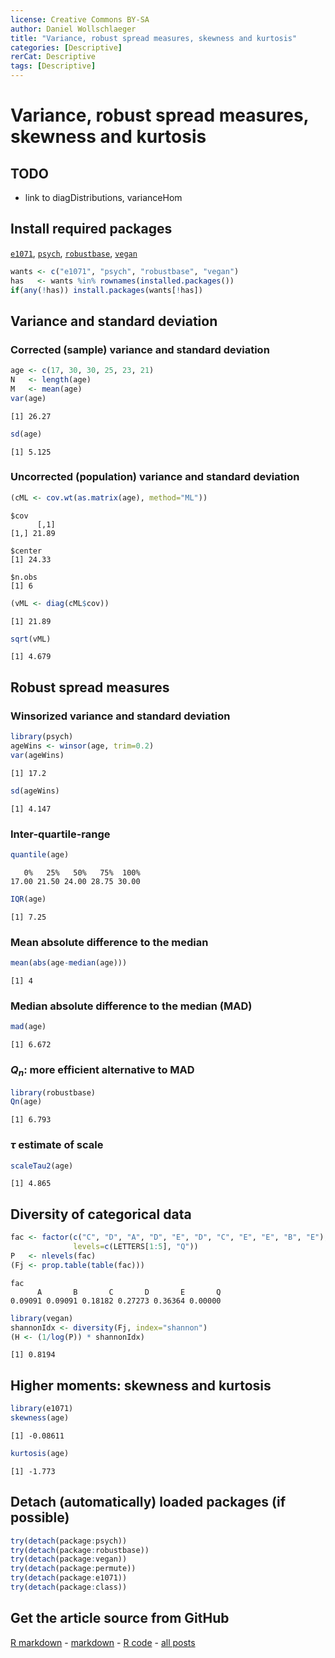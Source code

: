 ```yaml
---
license: Creative Commons BY-SA
author: Daniel Wollschlaeger
title: "Variance, robust spread measures, skewness and kurtosis"
categories: [Descriptive]
rerCat: Descriptive
tags: [Descriptive]
---
```


Variance, robust spread measures, skewness and kurtosis
=========================

TODO
-------------------------

 - link to diagDistributions, varianceHom

Install required packages
-------------------------

[`e1071`](http://cran.r-project.org/package=e1071), [`psych`](http://cran.r-project.org/package=psych), [`robustbase`](http://cran.r-project.org/package=robustbase), [`vegan`](http://cran.r-project.org/package=vegan)


```r
wants <- c("e1071", "psych", "robustbase", "vegan")
has   <- wants %in% rownames(installed.packages())
if(any(!has)) install.packages(wants[!has])
```


Variance and standard deviation
-------------------------

### Corrected (sample) variance and standard deviation


```r
age <- c(17, 30, 30, 25, 23, 21)
N   <- length(age)
M   <- mean(age)
var(age)
```

```
[1] 26.27
```

```r
sd(age)
```

```
[1] 5.125
```


### Uncorrected (population) variance and standard deviation


```r
(cML <- cov.wt(as.matrix(age), method="ML"))
```

```
$cov
      [,1]
[1,] 21.89

$center
[1] 24.33

$n.obs
[1] 6
```

```r
(vML <- diag(cML$cov))
```

```
[1] 21.89
```

```r
sqrt(vML)
```

```
[1] 4.679
```


Robust spread measures
-------------------------

### Winsorized variance and standard deviation


```r
library(psych)
ageWins <- winsor(age, trim=0.2)
var(ageWins)
```

```
[1] 17.2
```

```r
sd(ageWins)
```

```
[1] 4.147
```


### Inter-quartile-range


```r
quantile(age)
```

```
   0%   25%   50%   75%  100% 
17.00 21.50 24.00 28.75 30.00 
```

```r
IQR(age)
```

```
[1] 7.25
```

### Mean absolute difference to the median


```r
mean(abs(age-median(age)))
```

```
[1] 4
```


### Median absolute difference to the median (MAD)


```r
mad(age)
```

```
[1] 6.672
```


### $Q_{n}$: more efficient alternative to MAD


```r
library(robustbase)
Qn(age)
```

```
[1] 6.793
```


### $\tau$ estimate of scale


```r
scaleTau2(age)
```

```
[1] 4.865
```


Diversity of categorical data
-------------------------


```r
fac <- factor(c("C", "D", "A", "D", "E", "D", "C", "E", "E", "B", "E"),
              levels=c(LETTERS[1:5], "Q"))
P   <- nlevels(fac)
(Fj <- prop.table(table(fac)))
```

```
fac
      A       B       C       D       E       Q 
0.09091 0.09091 0.18182 0.27273 0.36364 0.00000 
```



```r
library(vegan)
shannonIdx <- diversity(Fj, index="shannon")
(H <- (1/log(P)) * shannonIdx)
```

```
[1] 0.8194
```


Higher moments: skewness and kurtosis
-------------------------


```r
library(e1071)
skewness(age)
```

```
[1] -0.08611
```

```r
kurtosis(age)
```

```
[1] -1.773
```


Detach (automatically) loaded packages (if possible)
-------------------------


```r
try(detach(package:psych))
try(detach(package:robustbase))
try(detach(package:vegan))
try(detach(package:permute))
try(detach(package:e1071))
try(detach(package:class))
```


Get the article source from GitHub
----------------------------------------------

[R markdown](https://github.com/dwoll/RExRepos/raw/master/Rmd/variance.Rmd) - [markdown](https://github.com/dwoll/RExRepos/raw/master/md/variance.md) - [R code](https://github.com/dwoll/RExRepos/raw/master/R/variance.R) - [all posts](https://github.com/dwoll/RExRepos/)
